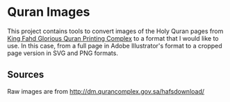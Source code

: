 Quran Images
============

This project contains tools to convert images of the Holy Quran pages from
[King Fahd Glorious Quran Printing Complex](http://www.qurancomplex.org/) to
a format that I would like to use. In this case, from a full page in Adobe
Illustrator's format to a cropped page version in SVG and PNG formats.

Sources
-------

Raw images are from <http://dm.qurancomplex.gov.sa/hafsdownload/>

